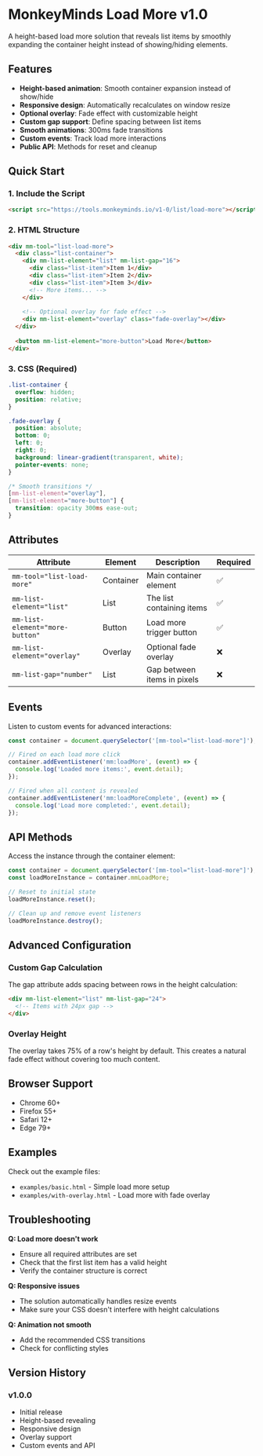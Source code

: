 # MonkeyMinds Load More v1.0

A height-based load more solution that reveals list items by smoothly expanding the container height instead of showing/hiding elements.

## Features

- **Height-based animation**: Smooth container expansion instead of show/hide
- **Responsive design**: Automatically recalculates on window resize
- **Optional overlay**: Fade effect with customizable height
- **Custom gap support**: Define spacing between list items
- **Smooth animations**: 300ms fade transitions
- **Custom events**: Track load more interactions
- **Public API**: Methods for reset and cleanup

## Quick Start

### 1. Include the Script

```html
<script src="https://tools.monkeyminds.io/v1-0/list/load-more"></script>
```

### 2. HTML Structure

```html
<div mm-tool="list-load-more">
  <div class="list-container">
    <div mm-list-element="list" mm-list-gap="16">
      <div class="list-item">Item 1</div>
      <div class="list-item">Item 2</div>
      <div class="list-item">Item 3</div>
      <!-- More items... -->
    </div>
    
    <!-- Optional overlay for fade effect -->
    <div mm-list-element="overlay" class="fade-overlay"></div>
  </div>
  
  <button mm-list-element="more-button">Load More</button>
</div>
```

### 3. CSS (Required)

```css
.list-container {
  overflow: hidden;
  position: relative;
}

.fade-overlay {
  position: absolute;
  bottom: 0;
  left: 0;
  right: 0;
  background: linear-gradient(transparent, white);
  pointer-events: none;
}

/* Smooth transitions */
[mm-list-element="overlay"],
[mm-list-element="more-button"] {
  transition: opacity 300ms ease-out;
}
```

## Attributes

| Attribute | Element | Description | Required |
|-----------|---------|-------------|----------|
| `mm-tool="list-load-more"` | Container | Main container element | ✅ |
| `mm-list-element="list"` | List | The list containing items | ✅ |
| `mm-list-element="more-button"` | Button | Load more trigger button | ✅ |
| `mm-list-element="overlay"` | Overlay | Optional fade overlay | ❌ |
| `mm-list-gap="number"` | List | Gap between items in pixels | ❌ |

## Events

Listen to custom events for advanced interactions:

```javascript
const container = document.querySelector('[mm-tool="list-load-more"]');

// Fired on each load more click
container.addEventListener('mm:loadMore', (event) => {
  console.log('Loaded more items:', event.detail);
});

// Fired when all content is revealed
container.addEventListener('mm:loadMoreComplete', (event) => {
  console.log('Load more completed:', event.detail);
});
```

## API Methods

Access the instance through the container element:

```javascript
const container = document.querySelector('[mm-tool="list-load-more"]');
const loadMoreInstance = container.mmLoadMore;

// Reset to initial state
loadMoreInstance.reset();

// Clean up and remove event listeners
loadMoreInstance.destroy();
```

## Advanced Configuration

### Custom Gap Calculation

The gap attribute adds spacing between rows in the height calculation:

```html
<div mm-list-element="list" mm-list-gap="24">
  <!-- Items with 24px gap -->
</div>
```

### Overlay Height

The overlay takes 75% of a row's height by default. This creates a natural fade effect without covering too much content.

## Browser Support

- Chrome 60+
- Firefox 55+
- Safari 12+
- Edge 79+

## Examples

Check out the example files:
- `examples/basic.html` - Simple load more setup
- `examples/with-overlay.html` - Load more with fade overlay

## Troubleshooting

**Q: Load more doesn't work**
- Ensure all required attributes are set
- Check that the first list item has a valid height
- Verify the container structure is correct

**Q: Responsive issues**
- The solution automatically handles resize events
- Make sure your CSS doesn't interfere with height calculations

**Q: Animation not smooth**
- Add the recommended CSS transitions
- Check for conflicting styles

## Version History

### v1.0.0
- Initial release
- Height-based revealing
- Responsive design
- Overlay support
- Custom events and API